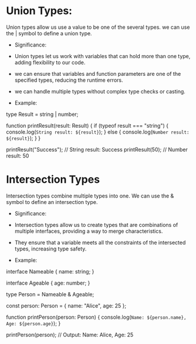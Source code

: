 # Union Types:

Union types allow us use a value to be one of the several types. we can use the | symbol to define a union type.

* Significance:

* Union types let us work with variables that can hold more than one type, adding flexibility to our code.

* we can ensure that variables and function parameters are one of the specified types, reducing the runtime errors.

* we can handle multiple types without complex type checks or casting.

* Example:

type Result = string | number;

function printResult(result: Result) {
    if (typeof result === "string") {
        console.log(`String result: ${result}`);
    } else {
        console.log(`Number result: ${result}`);
    }
}

printResult("Success"); // String result: Success
printResult(50);        // Number result: 50


# Intersection Types

Intersection types combine multiple types into one. We can use the & symbol to define an intersection type.

* Significance:

* Intersection types allow us to create types that are combinations of multiple interfaces, providing a way to merge characteristics.

* They ensure that a variable meets all the constraints of the intersected types, increasing type safety.

* Example: 

interface Nameable {
    name: string;
}

interface Ageable {
    age: number;
}

type Person = Nameable & Ageable;

const person: Person = { name: "Alice", age: 25 };

function printPerson(person: Person) {
    console.log(`Name: ${person.name}, Age: ${person.age}`);
}

printPerson(person); // Output: Name: Alice, Age: 25
